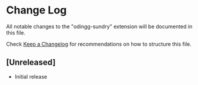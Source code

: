 # Change Log

All notable changes to the "odingg-sundry" extension will be documented in this file.

Check [Keep a Changelog](http://keepachangelog.com/) for recommendations on how to structure this file.

## [Unreleased]

- Initial release